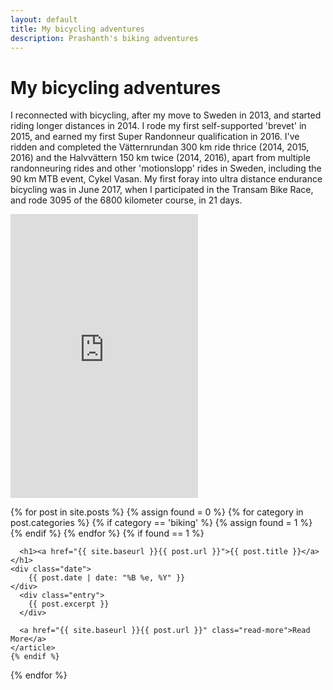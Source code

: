 ```yaml
---
layout: default 
title: My bicycling adventures
description: Prashanth's biking adventures
---
```

# My bicycling adventures
I reconnected with bicycling, after my move to Sweden in 2013, and started riding longer distances in 2014. I rode my first self-supported 'brevet' in 2015, and earned my first Super Randonneur qualification in 2016. I've ridden and completed the Vätternrundan 300 km ride thrice (2014, 2015, 2016) and the Halvvättern 150 km twice (2014, 2016), apart from multiple randonneuring rides and other 'motionslopp' rides in Sweden, including the 90 km MTB event, Cykel Vasan. My first foray into ultra distance endurance bicycling was in June 2017, when I participated in the Transam Bike Race, and rode 3095 of the 6800 kilometer course, in 21 days.
<div class="posts">
		<iframe height='454' width='300' frameborder='0' allowtransparency='true' scrolling='no' src='https://www.strava.com/athletes/4918227/latest-rides/b044881044313bb7f8983afd29d70f61bda73e39'></iframe>

  {% for post in site.posts %}
  {% assign found = 0 %}
	{% for category in post.categories %}
  	{% if category == 'biking' %}
		{% assign found = 1 %}
	{% endif %}
	{% endfor %}
	{% if found == 1 %}
    <article class="post">

      <h1><a href="{{ site.baseurl }}{{ post.url }}">{{ post.title }}</a></h1>
	<div class="date">
		{{ post.date | date: "%B %e, %Y" }}
	</div>
      <div class="entry">
        {{ post.excerpt }}
      </div>

      <a href="{{ site.baseurl }}{{ post.url }}" class="read-more">Read More</a>
    </article>
	{% endif %}
  {% endfor %}
</div>
